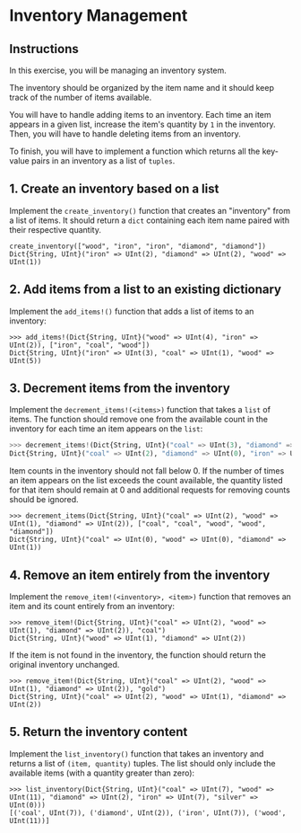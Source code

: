 # Inventory Management

## Instructions

In this exercise, you will be managing an inventory system.

The inventory should be organized by the item name and it should keep track of the number of items available.

You will have to handle adding items to an inventory. Each time an item appears in a given list, increase the item's quantity by `1` in the inventory. Then, you will have to handle deleting items from an inventory.

To finish, you will have to implement a function which returns all the key-value pairs in an inventory as a list of `tuples`.

## 1. Create an inventory based on a list

Implement the `create_inventory()` function that creates an "inventory" from a list of items. It should return a `dict` containing each item name paired with their respective quantity.

```julia-repl
create_inventory(["wood", "iron", "iron", "diamond", "diamond"])
Dict{String, UInt}("iron" => UInt(2), "diamond" => UInt(2), "wood" => UInt(1))
```

## 2. Add items from a list to an existing dictionary

Implement the `add_items!()` function that adds a list of items to an inventory:

```julia-repl
>>> add_items!(Dict{String, UInt}("wood" => UInt(4), "iron" => UInt(2)), ["iron", "coal", "wood"])
Dict{String, UInt}("iron" => UInt(3), "coal" => UInt(1), "wood" => UInt(5))
```

## 3. Decrement items from the inventory

Implement the `decrement_items!(<items>)` function that takes a `list` of items. The function should remove one from the available count in the inventory for each time an item appears on the `list`:

```python
>>> decrement_items!(Dict{String, UInt}("coal" => UInt(3), "diamond" => UInt(1), "iron" => UInt(5)), ["diamond", "coal", "iron", "iron"])
Dict{String, UInt}("coal" => UInt(2), "diamond" => UInt(0), "iron" => UInt(3))
```

Item counts in the inventory should not fall below 0. If the number of times an item appears on the list exceeds the count available, the quantity listed for that item should remain at 0 and additional requests for removing counts should be ignored.

```julia-repl
>>> decrement_items(Dict{String, UInt}("coal" => UInt(2), "wood" => UInt(1), "diamond" => UInt(2)), ["coal", "coal", "wood", "wood", "diamond"])
Dict{String, UInt}("coal" => UInt(0), "wood" => UInt(0), "diamond" => UInt(1))
```

## 4. Remove an item entirely from the inventory

Implement the `remove_item!(<inventory>, <item>)` function that removes an item and its count entirely from an inventory:

```julia-repl
>>> remove_item!(Dict{String, UInt}("coal" => UInt(2), "wood" => UInt(1), "diamond" => UInt(2)), "coal")
Dict{String, UInt}("wood" => UInt(1), "diamond" => UInt(2))
```

If the item is not found in the inventory, the function should return the original inventory unchanged.

```julia-repl
>>> remove_item!(Dict{String, UInt}("coal" => UInt(2), "wood" => UInt(1), "diamond" => UInt(2)), "gold")
Dict{String, UInt}("coal" => UInt(2), "wood" => UInt(1), "diamond" => UInt(2))
```

## 5. Return the inventory content

Implement the `list_inventory()` function that takes an inventory and returns a list of `(item, quantity)` tuples. The list should only include the available items (with a quantity greater than zero):

```julia-repl
>>> list_inventory(Dict{String, UInt}("coal" => UInt(7), "wood" => UInt(11), "diamond" => UInt(2), "iron" => UInt(7), "silver" => UInt(0)))
[('coal', UInt(7)), ('diamond', UInt(2)), ('iron', UInt(7)), ('wood', UInt(11))]
```

